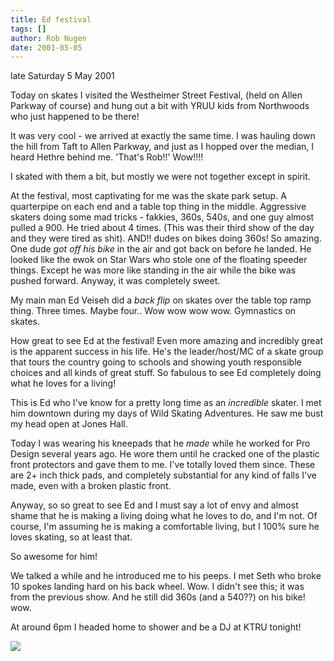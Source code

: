```yaml
---
title: Ed festival
tags: []
author: Rob Nugen
date: 2001-05-05
---
```


<p class=date>late Saturday 5 May 2001</p>

<p>Today on skates I visited the Westheimer Street
Festival, (held on Allen Parkway of course) and hung
out a bit with YRUU kids from Northwoods who just
happened to be there!</p>

<p>It was very cool - we arrived at exactly the same
time.  I was hauling down the hill from Taft to Allen
Parkway, and just as I hopped over the median, I heard
Hethre behind me.  'That's Rob!!'  Wow!!!!</p>

<p>I skated with them a bit, but mostly we were not
together except in spirit.</p>

<p>At the festival, most captivating for me was the
skate park setup.  A quarterpipe on each end and a
table top thing in the middle.  Aggressive skaters
doing some mad tricks - fakkies, 360s, 540s, and one
guy almost pulled a 900.  He tried about 4 times. 
(This was their third show of the day and they were
tired as shit).   AND!!  dudes on bikes doing 360s! 
So amazing.  One dude <em>got off his bike</em> in the
air and got back on before he landed.  He looked like
the ewok on Star Wars who stole one of the floating
speeder things.  Except he was more like standing in
the air while the bike was pushed forward.  Anyway, it
was  completely sweet.</p>

<p>My main man Ed Veiseh did a <em>back flip</em> on
skates over the table top ramp thing.  Three times. 
Maybe four..  Wow wow wow wow.  Gymnastics on
skates.</p>

<p>How great to see Ed at the festival!  Even more
amazing and incredibly great is the apparent success
in his life.  He's the leader/host/MC of a skate group
that tours the country going to schools and showing
youth responsible choices and all kinds of great
stuff.  So fabulous to see Ed completely doing what he
loves for a living!</p>

<p>This is Ed who I've know for a pretty long time as
an <em>incredible</em> skater.  I met him downtown
during my days of Wild Skating Adventures.  He saw me
bust my head open at Jones Hall.</p>

<p>Today I was wearing his kneepads that he
<em>made</em> while he worked for Pro Design several
years ago.  He wore them until he cracked one of the
plastic front protectors and gave them to me.  I've
totally loved them since.  These are 2+ inch thick
pads, and completely substantial for any kind of falls
I've made, even with a broken plastic front.</p>

<p>Anyway, so so great to see Ed and I must say a lot
of envy and almost shame that he is making a living
doing what he loves to do, and I'm not.  Of course,
I'm assuming he is making a comfortable living, but I
100% sure he loves skating, so at least that.</p>

<p>So awesome for him!</p>

<p>We talked a while and he introduced me to his
peeps.  I met Seth who broke 10 spokes landing hard on
his back wheel.  Wow.  I didn't see this; it was from
the previous show.  And he still did 360s (and a
540??) on his bike!  wow.</p>

<p>At around 6pm I headed home to shower and be a DJ
at KTRU tonight!</p>

<p><img src="/images/rob/wL-ROB.gif"/></p>
